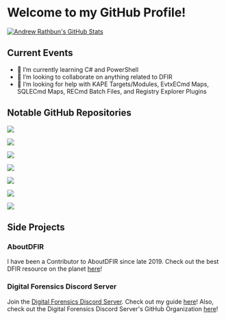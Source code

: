 # Welcome to my GitHub Profile!

<!--
**AndrewRathbun/AndrewRathbun** is a ✨ _special_ ✨ repository because its `README.md` (this file) appears on your GitHub profile.

Here are some ideas to get you started:

- 🔭 I’m currently working on ...
- 🌱 I’m currently learning ...
- 👯 I’m looking to collaborate on ...
- 🤔 I’m looking for help with ...
- 💬 Ask me about ...
- 📫 How to reach me: ...
- 😄 Pronouns: ...
- ⚡ Fun fact: ...
-->

[![Andrew Rathbun's GitHub Stats](https://github-readme-stats.vercel.app/api?username=AndrewRathbun&count_private=true&show_icons=true&theme=dark&hide_rank=false)](https://github.com/anuraghazra/github-readme-stats)

## Current Events

- 🌱 I’m currently learning C# and PowerShell
- 👯 I’m looking to collaborate on anything related to DFIR
- 🤔 I’m looking for help with KAPE Targets/Modules, EvtxECmd Maps, SQLECmd Maps, RECmd Batch Files, and Registry Explorer Plugins
 
## Notable GitHub Repositories

[![](https://github-readme-stats.vercel.app/api/pin/?username=AndrewRathbun&repo=Anti-Forensics-VHDX&theme=dark)](https://github.com/AndrewRathbun/Anti-Forensics-VHDX)

[![](https://github-readme-stats.vercel.app/api/pin/?username=AndrewRathbun&repo=Awesome-KAPE&theme=dark)](https://github.com/AndrewRathbun/Awesome-KAPE)

[![](https://github-readme-stats.vercel.app/api/pin/?username=AndrewRathbun&repo=DFIRMindMaps&theme=dark)](https://github.com/AndrewRathbun/DFIRMindMaps)

[![](https://github-readme-stats.vercel.app/api/pin/?username=AndrewRathbun&repo=DFIRRegex&theme=dark)](https://github.com/AndrewRathbun/DFIRRegex)

[![](https://github-readme-stats.vercel.app/api/pin/?username=AndrewRathbun&repo=EventTranscript.db-Research&theme=dark)](https://github.com/AndrewRathbun/EventTranscript.db-Research)

[![](https://github-readme-stats.vercel.app/api/pin/?username=AndrewRathbun&repo=ForensicImageKAPEOutput&theme=dark)](https://github.com/AndrewRathbun/ForensicImageKAPEOutput)

[![](https://github-readme-stats.vercel.app/api/pin/?username=AndrewRathbun&repo=KAPE-EZToolsAncillaryUpdater&theme=dark)](https://github.com/AndrewRathbun/KAPE-EZToolsAncillaryUpdater)

## Side Projects

### AboutDFIR

I have been a Contributor to AboutDFIR since late 2019. Check out the best DFIR resource on the planet [here](https://aboutdfir.com/)!

### Digital Forensics Discord Server

Join the [Digital Forensics Discord Server](https://discordapp.com/invite/JUqe9Ek). Check out my guide [here](https://aboutdfir.com/a-beginners-guide-to-the-digital-forensics-discord-server)! Also, check out the Digital Forensics Discord Server's GitHub Organization [here](https://github.com/Digital-Forensics-Discord-Server)!
